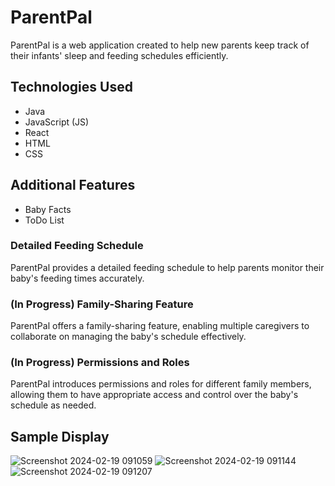# ParentPal

ParentPal is a web application created to help new parents keep track of their infants' sleep and feeding schedules efficiently.

## Technologies Used

- Java
- JavaScript (JS)
- React
- HTML
- CSS

## Additional Features
- Baby Facts
- ToDo List

### Detailed Feeding Schedule

ParentPal provides a detailed feeding schedule to help parents monitor their baby's feeding times accurately.

### (In Progress) Family-Sharing Feature

ParentPal offers a family-sharing feature, enabling multiple caregivers to collaborate on managing the baby's schedule effectively.

### (In Progress) Permissions and Roles

ParentPal introduces permissions and roles for different family members, allowing them to have appropriate access and control over the baby's schedule as needed.

## Sample Display

![Screenshot 2024-02-19 091059](https://github.com/schryllk/ParentPal/assets/146746043/5b6d73bc-9c02-4ed6-b86a-c04e322962c0)
![Screenshot 2024-02-19 091144](https://github.com/schryllk/ParentPal/assets/146746043/64bd011a-7737-4814-9c30-0b81f874bd5e)
![Screenshot 2024-02-19 091207](https://github.com/schryllk/ParentPal/assets/146746043/438177cf-2f79-45be-a3b1-4e42f70e8129)
